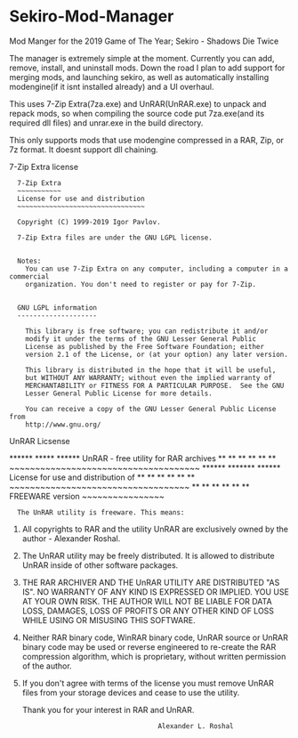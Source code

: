 # Sekiro-Mod-Manager
Mod Manger for the 2019 Game of The Year; Sekiro - Shadows Die Twice

The manager is extremely simple at the moment. Currently you can add, remove, install, and uninstall mods. Down the road I plan to add support for merging mods, and launching sekiro, as well as automatically installing modengine(if it isnt installed already) and a UI overhaul.


This uses 7-Zip Extra(7za.exe) and UnRAR(UnRAR.exe) to unpack and repack mods, so when compiling the source code put 7za.exe(and its required dll files) and unrar.exe in the build directory.


This only supports mods that use modengine compressed in a RAR, Zip, or 7z format. It doesnt support dll chaining.



7-Zip Extra license

      7-Zip Extra
      ~~~~~~~~~~~
      License for use and distribution
      ~~~~~~~~~~~~~~~~~~~~~~~~~~~~~~~~

      Copyright (C) 1999-2019 Igor Pavlov.

      7-Zip Extra files are under the GNU LGPL license.

      
      Notes: 
        You can use 7-Zip Extra on any computer, including a computer in a commercial 
        organization. You don't need to register or pay for 7-Zip.


      GNU LGPL information
      --------------------

        This library is free software; you can redistribute it and/or
        modify it under the terms of the GNU Lesser General Public
        License as published by the Free Software Foundation; either
        version 2.1 of the License, or (at your option) any later version.

        This library is distributed in the hope that it will be useful,
        but WITHOUT ANY WARRANTY; without even the implied warranty of
        MERCHANTABILITY or FITNESS FOR A PARTICULAR PURPOSE.  See the GNU
        Lesser General Public License for more details.

        You can receive a copy of the GNU Lesser General Public License from 
        http://www.gnu.org/



UnRAR Licsense



 ******    *****   ******   UnRAR - free utility for RAR archives
 **   **  **   **  **   **  ~~~~~~~~~~~~~~~~~~~~~~~~~~~~~~~~~~~~~
 ******   *******  ******    License for use and distribution of
 **   **  **   **  **   **   ~~~~~~~~~~~~~~~~~~~~~~~~~~~~~~~~~~~
 **   **  **   **  **   **         FREEWARE version
                                   ~~~~~~~~~~~~~~~~

      The UnRAR utility is freeware. This means:

   1. All copyrights to RAR and the utility UnRAR are exclusively
      owned by the author - Alexander Roshal.

   2. The UnRAR utility may be freely distributed. It is allowed
      to distribute UnRAR inside of other software packages.

   3. THE RAR ARCHIVER AND THE UnRAR UTILITY ARE DISTRIBUTED "AS IS".
      NO WARRANTY OF ANY KIND IS EXPRESSED OR IMPLIED.  YOU USE AT 
      YOUR OWN RISK. THE AUTHOR WILL NOT BE LIABLE FOR DATA LOSS, 
      DAMAGES, LOSS OF PROFITS OR ANY OTHER KIND OF LOSS WHILE USING
      OR MISUSING THIS SOFTWARE.

   4. Neither RAR binary code, WinRAR binary code, UnRAR source or UnRAR
      binary code may be used or reverse engineered to re-create the RAR
      compression algorithm, which is proprietary, without written
      permission of the author.

   5. If you don't agree with terms of the license you must remove
      UnRAR files from your storage devices and cease to use the
      utility.

      Thank you for your interest in RAR and UnRAR.


                                            Alexander L. Roshal
